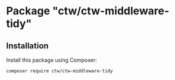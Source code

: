 # Package "ctw/ctw-middleware-tidy"

## Installation

Install this package using Composer:

`composer require ctw/ctw-middleware-tidy`
